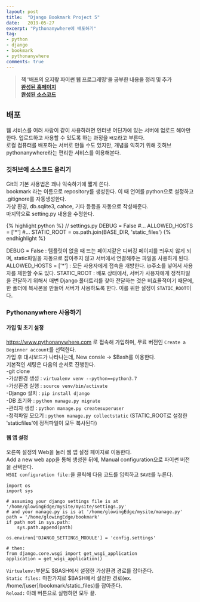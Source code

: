 ```yaml
---
layout: post
title:  "Django Bookmark Project 5"
date:   2019-05-27
excerpt: "Pythonanywhere에 배포하기"
tag:
- python
- django
- bookmark
- pythonanywhere
comments: true
---
```


> **책 '배프의 오지랖 파이썬 웹 프로그래밍'을 공부한 내용을 정리 및 추가**<br>
> **<a href="http://glowingedge.pythonanywhere.com/bookmark/">완성된 홈페이지</a>**<br>
> **<a href="https://github.com/glowingEdge/bookmark">완성된 소스코드</a>**

## 배포

웹 서비스를 여러 사람이 같이 사용하려면 인터넷 어딘가에 있는 서버에 업로드 해야만 한다. 업로드하고 사용할 수 있도록 하는 과정을 `배포`라고 부른다.<br>
로컬 컴퓨터를 배포하는 서버로 만들 수도 있지만, 개념을 익히기 위해 깃허브 pythonanywhere라는 편리한 서비스를 이용해본다.

### 깃허브에 소스코드 올리기

Git의 기본 사용법은 꽤나 익숙하기에 짧게 쓴다.<br>
bookmark 라는 이름으로 repository를 생성한다. 이 때 언어를 python으로 설정하고 .gitignore를 자동생성한다.<br>
가상 환경, db.sqlite3, cahce, 기타 등등을 자동으로 작성해준다.<br>
마지막으로 setting.py 내용을 수정한다.

{% highlight python %}
// settings.py
DEBUG = False
#...
ALLOWED_HOSTS = ['*']
#...
STATIC_ROOT = os.path.join(BASE_DIR, 'static_files')
{% endhighlight %}

DEBUG = False : 템플릿이 없을 때 뜨는 페이지같은 디버깅 페이지를 띄우지 않게 되며, static파일을 자동으로 잡아주지 않고 서버에서 연결해주는 파일을 사용하게 된다.<br>
ALLOWED_HOSTS = ['*'] : 모든 사용자에게 접속을 개방한다. ip주소를 넣어서 사용자를 제한할 수도 있다.
STATIC_ROOT : 배포 상태에서, 서버가 사용자에게 정적파일을 전달하기 위해서 매번 Django 폴더트리를 찾아 전달하는 것은 비효율적이기 때문에, 한 폴더에 복사본을 만들어 서버가 사용하도록 한다. 이를 위한 설정이 `STATIC_ROOT`이다. 

### Pythonanywhere 사용하기

#### 가입 및 초기 설정
https://www.pythonanywhere.com 로 접속해 가입하며, 무료 버전인 `Create a Beginner account`를 선택한다.<br>
가입 후 대시보드가 나타나는데, New consle -> $Bash를 이용한다.<br>
기본적인 세팅은 다음의 순서로 진행한다.<br>
-git clone<br>
-가상환경 생성 : `virtualenv venv --python==python3.7`<br>
-가상환경 실행 : `source venv/bin/activate`<br>
-Django 설치 : `pip install django`<br>
-DB 초기화 : `python manage.py migrate`<br>
-관리자 생성 : `python manage.py createsuperuser`<br>
-정적파일 모으기 : `python manage.py collectstatic` (STATIC_ROOT로 설정한 'staticfiles'에 정적파일이 모두 복사된다)

#### 웹 앱 설정

오른쪽 설정의 Web을 눌러 웹 앱 설정 페이지로 이동한다.<br>
Add a new web app을 통해 생성한 뒤에, Manual configuration으로 파이썬 버전을 선택한다.<br>
`WSGI configuration file:`을 클릭해 다음 코드를 입력하고 `SAVE`를 누른다.

    import os
    import sys

    # assuming your django settings file is at '/home/glowingEdge/mysite/mysite/settings.py'
    # and your manage.py is is at '/home/glowingEdge/mysite/manage.py'
    path = '/home/glowingEdge/bookmark'
    if path not in sys.path:
        sys.path.append(path)

    os.environ['DJANGO_SETTINGS_MODULE'] = 'config.settings'

    # then:
    from django.core.wsgi import get_wsgi_application
    application = get_wsgi_application()

`Virtualenv:`부분도 $BASH에서 설정한 가상환경 경로를 잡아준다.<br>
`Static files:` 마찬가지로 $BASH에서 설정한 경로(ex. /home/[user]/bookmark/static_files)를 잡아준다.<br>
`Reload:` 아래 버튼으로 실행하면 모두 끝.
